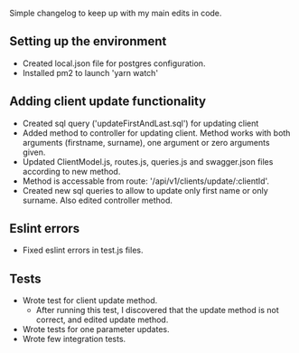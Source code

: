 Simple changelog to keep up with my main edits in code.

Setting up the environment
-
* Created local.json file for postgres configuration.
* Installed pm2 to launch 'yarn watch'

Adding client update functionality
-
* Created sql query ('updateFirstAndLast.sql') for updating client
* Added method to controller for updating client. Method works with both arguments (firstname, surname), one argument or zero arguments given.
* Updated ClientModel.js, routes.js, queries.js and swagger.json files according to new method.
* Method is accessable from route: '/api/v1/clients/update/:clientId'.
* Created new sql queries to allow to update only first name or only surname. Also edited controller method.

Eslint errors
-
* Fixed eslint errors in test.js files.

Tests
-
* Wrote test for client update method.
    * After running this test, I discovered that the update method is not correct, and edited update method.
* Wrote tests for one parameter updates.
* Wrote few integration tests.
